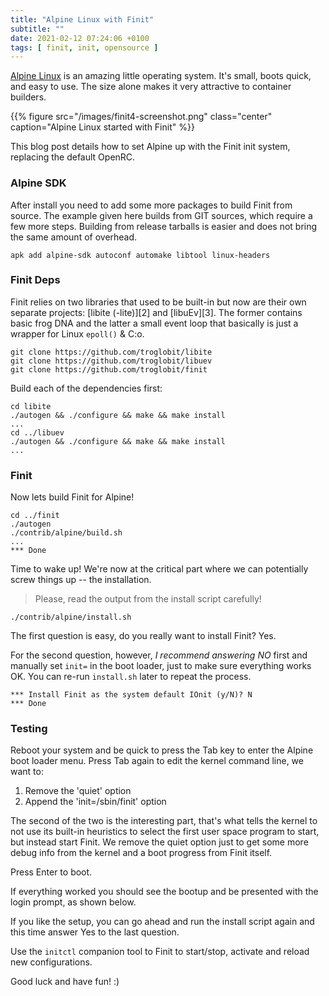 ```yaml
---
title: "Alpine Linux with Finit"
subtitle: ""
date: 2021-02-12 07:24:06 +0100
tags: [ finit, init, opensource ]
---
```


[Alpine Linux](https://alpinelinux.org/) is an amazing little operating
system.  It's small, boots quick, and easy to use.  The size alone makes
it very attractive to container builders. 

{{% figure src="/images/finit4-screenshot.png" class="center" caption="Alpine Linux started with Finit" %}}

This blog post details how to set Alpine up with the Finit init system,
replacing the default OpenRC.

<!--more-->

### Alpine SDK

After install you need to add some more packages to build Finit from
source.  The example given here builds from GIT sources, which require a
few more steps.  Building from release tarballs is easier and does not
bring the same amount of overhead.

    apk add alpine-sdk autoconf automake libtool linux-headers


### Finit Deps

Finit relies on two libraries that used to be built-in but now are their
own separate projects: [libite (-lite)][2] and [libuEv][3].  The former
contains basic frog DNA and the latter a small event loop that basically
is just a wrapper for Linux `epoll()` & C:o.

    git clone https://github.com/troglobit/libite
    git clone https://github.com/troglobit/libuev
    git clone https://github.com/troglobit/finit

Build each of the dependencies first:

    cd libite
    ./autogen && ./configure && make && make install
    ...
    cd ../libuev
    ./autogen && ./configure && make && make install
    ...


### Finit

Now lets build Finit for Alpine!

    cd ../finit
	./autogen
	./contrib/alpine/build.sh
    ...
    *** Done
	
Time to wake up!  We're now at the critical part where we can potentially
screw things up -- the installation.

> Please, read the output from the install script carefully!

	./contrib/alpine/install.sh

The first question is easy, do you really want to install Finit?  Yes.

For the second question, however, *I recommend answering NO* first and
manually set `init=` in the boot loader, just to make sure everything
works OK.  You can re-run `install.sh` later to repeat the process.

    *** Install Finit as the system default IOnit (y/N)? N
    *** Done

### Testing

Reboot your system and be quick to press the Tab key to enter the Alpine
boot loader menu.  Press Tab again to edit the kernel command line, we
want to:

  1. Remove the 'quiet' option
  2. Append the 'init=/sbin/finit' option
  
The second of the two is the interesting part, that's what tells the
kernel to not use its built-in heuristics to select the first user space
program to start, but instead start Finit.  We remove the quiet option
just to get some more debug info from the kernel and a boot progress
from Finit itself.

Press Enter to boot.

If everything worked you should see the bootup and be presented with the
login prompt, as shown below.


If you like the setup, you can go ahead and run the install script again
and this time answer Yes to the last question.

Use the `initctl` companion tool to Finit to start/stop, activate and 
reload new configurations.

Good luck and have fun! :)

